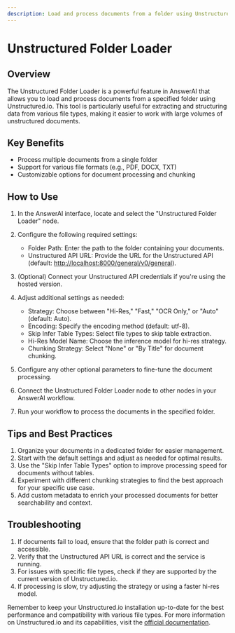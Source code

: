 ```yaml
---
description: Load and process documents from a folder using Unstructured.io
---
```


# Unstructured Folder Loader

## Overview

The Unstructured Folder Loader is a powerful feature in AnswerAI that allows you to load and process documents from a specified folder using Unstructured.io. This tool is particularly useful for extracting and structuring data from various file types, making it easier to work with large volumes of unstructured documents.

## Key Benefits

- Process multiple documents from a single folder
- Support for various file formats (e.g., PDF, DOCX, TXT)
- Customizable options for document processing and chunking

## How to Use

1. In the AnswerAI interface, locate and select the "Unstructured Folder Loader" node.

2. Configure the following required settings:
   - Folder Path: Enter the path to the folder containing your documents.
   - Unstructured API URL: Provide the URL for the Unstructured API (default: <http://localhost:8000/general/v0/general>).

3. (Optional) Connect your Unstructured API credentials if you're using the hosted version.

4. Adjust additional settings as needed:
   - Strategy: Choose between "Hi-Res," "Fast," "OCR Only," or "Auto" (default: Auto).
   - Encoding: Specify the encoding method (default: utf-8).
   - Skip Infer Table Types: Select file types to skip table extraction.
   - Hi-Res Model Name: Choose the inference model for hi-res strategy.
   - Chunking Strategy: Select "None" or "By Title" for document chunking.

5. Configure any other optional parameters to fine-tune the document processing.

6. Connect the Unstructured Folder Loader node to other nodes in your AnswerAI workflow.

7. Run your workflow to process the documents in the specified folder.

## Tips and Best Practices

1. Organize your documents in a dedicated folder for easier management.
2. Start with the default settings and adjust as needed for optimal results.
3. Use the "Skip Infer Table Types" option to improve processing speed for documents without tables.
4. Experiment with different chunking strategies to find the best approach for your specific use case.
5. Add custom metadata to enrich your processed documents for better searchability and context.

## Troubleshooting

1. If documents fail to load, ensure that the folder path is correct and accessible.
2. Verify that the Unstructured API URL is correct and the service is running.
3. For issues with specific file types, check if they are supported by the current version of Unstructured.io.
4. If processing is slow, try adjusting the strategy or using a faster hi-res model.

<!-- TODO: Add a screenshot of the Unstructured Folder Loader node configuration panel -->

Remember to keep your Unstructured.io installation up-to-date for the best performance and compatibility with various file types. For more information on Unstructured.io and its capabilities, visit the [official documentation](https://unstructured-io.github.io/unstructured/introduction.html).
